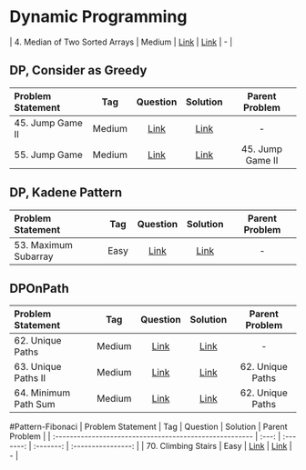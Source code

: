 # Dynamic Programming

| 4. Median of Two Sorted Arrays | Medium  | [Link]() | [Link]() | - |



## DP, Consider as Greedy
| Problem Statement                                          | Tag   |  Question  | Solution  | Parent Problem        |
| :------------------------------------------------------    | :---: | :-------:  | :-------: | :----------------:    |
| 45. Jump Game II | Medium  | [Link](https://leetcode.com/problems/jump-game-ii/) | [Link](https://github.com/aatman-24/DSA/blob/main/LeetCode/Medium/55.%20Jump%20Game.cpp) | - |
| 55. Jump Game | Medium  | [Link](https://leetcode.com/problems/jump-game/) | [Link](https://github.com/aatman-24/DSA/blob/main/LeetCode/Medium/55.%20Jump%20Game.cpp) | 45. Jump Game II |




## DP, Kadene Pattern
| Problem Statement                                          | Tag   |  Question  | Solution  | Parent Problem        |
| :------------------------------------------------------    | :---: | :-------:  | :-------: | :----------------:    |
| 53. Maximum Subarray | Easy  | [Link](https://leetcode.com/problems/maximum-subarray/) | [Link](https://github.com/aatman-24/DSA/blob/main/LeetCode/Easy/53.%20Maximum%20Subarray.cpp) | - |


## DPOnPath
| Problem Statement                                          | Tag   |  Question  | Solution  | Parent Problem        |
| :------------------------------------------------------    | :---: | :-------:  | :-------: | :----------------:    |
| 62. Unique Paths | Medium  | [Link](https://leetcode.com/problems/unique-paths/) | [Link](https://github.com/aatman-24/DSA/blob/main/LeetCode/Medium/62.%20Unique%20Paths.cpp) | - |
| 63. Unique Paths II | Medium  | [Link](https://leetcode.com/problems/unique-paths-ii/) | [Link](https://github.com/aatman-24/DSA/blob/main/LeetCode/Medium/63.%20Unique%20Paths%20II.cpp) | 62. Unique Paths |
| 64. Minimum Path Sum | Medium  | [Link](https://leetcode.com/problems/minimum-path-sum/) | [Link](https://github.com/aatman-24/DSA/blob/main/LeetCode/Medium/64.%20Minimum%20Path%20Sum.cpp) | 62. Unique Paths |


#Pattern-Fibonaci
| Problem Statement                                          | Tag   |  Question  | Solution  | Parent Problem        |
| :------------------------------------------------------    | :---: | :-------:  | :-------: | :----------------:    |
| 70. Climbing Stairs | Easy  | [Link](https://leetcode.com/problems/climbing-stairs/) | [Link](https://github.com/aatman-24/DSA/blob/main/LeetCode/Easy/70.%20Climbing%20Stairs.cpp) | - |
